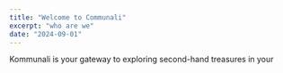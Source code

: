 ```yaml
---
title: "Welcome to Communali"
excerpt: "who are we"
date: "2024-09-01"
---
```


Kommunali is your gateway to exploring second-hand treasures in your
